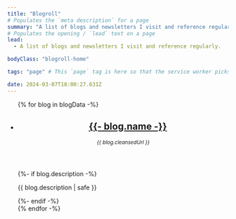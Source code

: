 ```yaml
---
title: "Blogroll"
# Populates the `meta description` for a page
summary: "A list of blogs and newsletters I visit and reference regularly."
# Populates the opening / `lead` text on a page
lead:
  - A list of blogs and newsletters I visit and reference regularly.

bodyClass: "blogroll-home"

tags: "page" # This `page` tag is here so that the service worker picks them up. These pages are picked up in the `mainnav` or `footernav` loops

date: 2024-03-07T18:00:27.631Z
---
```


<ul role="list" class="blogroll__list | auto-grid | no-list">
{% for blog in blogData -%}
  <li>
    <article class="card card--stacked">
      <div class="card__content">
        <header class="card__header">
          <h2 class="card__title">
            <img alt="" src="{{ blog.favicon }}" width="16" height="16" loading="lazy" decoding="async">
            <a href="{{ blog.url }}" rel="external">
              {{- blog.name -}}
            </a>
          </h2>
          <small><em>{{ blog.cleansedUrl }}</em></small>
        </header>
        {%- if blog.description -%}
          <div class="card__body">
          <p>{{ blog.description | safe }}</p>
        </div>
        {%- endif -%}
      </div>
    </article>
  </li>
{% endfor -%}
</ul>

